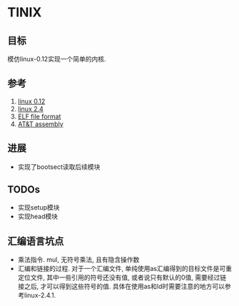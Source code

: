 # TINIX

## 目标

模仿linux-0.12实现一个简单的内核.


## 参考
1. [linux 0.12](http://www.oldlinux.org/Linux.old/kernel/0.1x/linux-0.12/)
2. [linux 2.4](https://mirrors.edge.kernel.org/pub/linux/kernel/v2.4/)
3. [ELF file format](https://refspecs.linuxfoundation.org/elf/elf.pdf)
4. [AT&T assembly](https://gist.github.com/mishurov/6bcf04df329973c15044)


## 进展
- 实现了bootsect读取后续模块




## TODOs
- 实现setup模块
- 实现head模块




## 汇编语言坑点
- 乘法指令. mul, 无符号乘法, 且有隐含操作数
- 汇编和链接的过程. 对于一个汇编文件, 单纯使用as汇编得到的目标文件是可重定位文件, 其中一些引用的符号还没有值, 或者说只有默认的0值, 需要经过链接之后, 才可以得到这些符号的值. 具体在使用as和ld时需要注意的地方可以参考linux-2.4.1.
